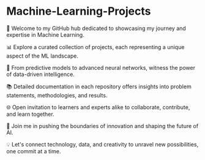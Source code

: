 # Machine-Learning-Projects
🤖 Welcome to my GitHub hub dedicated to showcasing my journey and expertise in Machine Learning.

📊 Explore a curated collection of projects, each representing a unique aspect of the ML landscape.

🧠 From predictive models to advanced neural networks, witness the power of data-driven intelligence.

📚 Detailed documentation in each repository offers insights into problem statements, methodologies, and results.

🌐 Open invitation to learners and experts alike to collaborate, contribute, and learn together.

🚀 Join me in pushing the boundaries of innovation and shaping the future of AI.

💡 Let's connect technology, data, and creativity to unravel new possibilities, one commit at a time.
